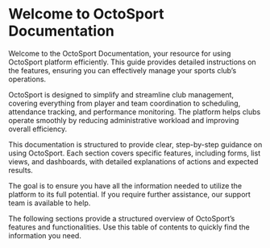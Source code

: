 # Welcome to OctoSport Documentation

Welcome to the OctoSport Documentation, your resource for using OctoSport platform efficiently. This guide provides detailed instructions on the features, ensuring you can effectively manage your sports club’s operations.

OctoSport is designed to simplify and streamline club management, covering everything from player and team coordination to scheduling, attendance tracking, and performance monitoring. The platform helps clubs operate smoothly by reducing administrative workload and improving overall efficiency.

This documentation is structured to provide clear, step-by-step guidance on using OctoSport. Each section covers specific features, including forms, list views, and dashboards, with detailed explanations of actions and expected results.

The goal is to ensure you have all the information needed to utilize the platform to its full potential. If you require further assistance, our support team is available to help.

The following sections provide a structured overview of OctoSport’s features and functionalities. Use this table of contents to quickly find the information you need.

```{tableofcontents}
```
